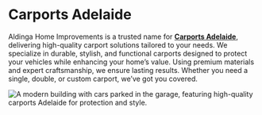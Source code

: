 # Carports Adelaide
Aldinga Home Improvements is a trusted name for **[Carports Adelaide](https://www.aldingahomeimprovements.com.au/carports-adelaide/)**, delivering high-quality carport solutions tailored to your needs. We specialize in durable, stylish, and functional carports designed to protect your vehicles while enhancing your home’s value. Using premium materials and expert craftsmanship, we ensure lasting results. Whether you need a single, double, or custom carport, we’ve got you covered.
<html>
<body>
<!--StartFragment--><google-sheets-html-origin><!--td {border: 1px solid #cccccc;}br {mso-data-placement:same-cell;}-->
<img src="https://scontent-sea1-1.xx.fbcdn.net/v/t39.30808-6/453622856_1020875136708115_2864181788979766344_n.jpg?_nc_cat=108&ccb=1-7&_nc_sid=127cfc&_nc_eui2=AeHMSl5eihJYak2v9gWcU-Fei6L3hBmTuzGLoveEGZO7MWjqtRY2g-P1EjabfAgTZaepPjpwShZDKyEg2g2b-z6T&_nc_ohc=4Tj13L2o_UgQ7kNvgEHGPR5&_nc_oc=AdkMx2g856fairTM0aIM3tj6YL-ijFQdC69LVVNXFCwoB4vSk0H3RW0qqLSXd68wBsE&_nc_zt=23&_nc_ht=scontent-sea1-1.xx&_nc_gid=jkaOum5-Cq0xV-DHKDT4jw&oh=00_AYHmri-3N0kV8UQxHATuLqNUKVY27Pjxj02fPJCU0rcapA&oe=67E72CA9" alt="A modern building with cars parked in the garage, featuring high-quality carports Adelaide for protection and style."/>					


<!--EndFragment-->
</body>
</html>
